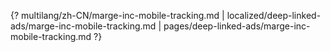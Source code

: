 {? multilang/zh-CN/marge-inc-mobile-tracking.md | localized/deep-linked-ads/marge-inc-mobile-tracking.md | pages/deep-linked-ads/marge-inc-mobile-tracking.md ?}
